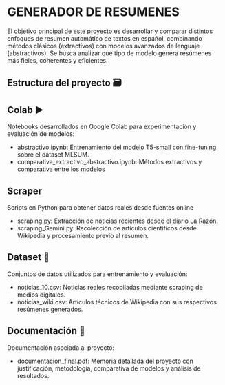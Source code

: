 # GENERADOR DE RESUMENES 
El objetivo principal de este proyecto es desarrollar y comparar distintos enfoques de resumen automático de textos en español, combinando métodos clásicos 
(extractivos) con modelos avanzados de lenguaje (abstractivos). Se busca analizar qué tipo de modelo genera resúmenes más fieles, coherentes y eficientes.

## Estructura del proyecto 🗃️

## Colab ▶
Notebooks desarrollados en Google Colab para experimentación y evaluación de modelos:
- abstractivo.ipynb: Entrenamiento del modelo T5-small con fine-tuning sobre el dataset MLSUM.
- comparativa_extractivo_abstractivo.ipynb: Métodos extractivos y comparativa entre los modelos
  
## Scraper 
Scripts en Python para obtener datos reales desde fuentes online
- scraping.py: Extracción de noticias recientes desde el diario La Razón.
- scraping_Gemini.py: Recolección de artículos científicos desde Wikipedia y procesamiento previo al resumen.


## Dataset 📑
Conjuntos de datos utilizados para entrenamiento y evaluación:
- noticias_10.csv: Noticias reales recopiladas mediante scraping de medios digitales.
- noticias_wiki.csv: Artículos técnicos de Wikipedia con sus respectivos resúmenes generados.

## Documentación 📄
Documentación asociada al proyecto:
- documentacion_final.pdf: Memoria detallada del proyecto con justificación, metodología, comparativa de modelos y análisis de resultados.
